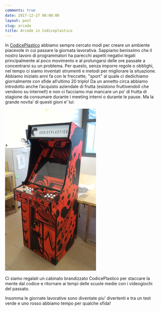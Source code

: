 ```yaml
---
comments: true
date: 2017-12-27 00:00:00
layout: post
slug: arcade
title: Arcade in Codiceplastico
---
```

In [CodicePlastico](http://codiceplastico.com) abbiamo sempre cercato modi per creare un ambiente piacevole in cui passare la giornata lavorativa. Sappiamo benissimo che il nostro lavoro di programmatori ha parecchi aspetti negativi legati principalmente al poco movimento e al prolungarsi delle ore passate a concentrarsi su un problema.
Per questo, senza imporre regole o obblighi, nel tempo ci siamo inventati strumenti e metodi per migliorare la situazione.
Abbiamo iniziato anni fa con le freccette, "sport" al quale ci dedichiamo giornalmente con sfide all’ultimo 20 triplo!
Da un annetto circa abbiamo introdotto anche l’acquisto aziendale di frutta (esistono fruttivendoli che vendono su internet!) e non ci facciamo mai mancare un po’ di frutta di stagione da consumare durante i meeting interni o durante le pause.
Ma la grande novita’ di questi gioni e’ lui:

![Eccolo](/assets/images/cabinato.jpg)

Ci siamo regalati un cabinato brandizzato CodicePlastico per staccare la mente dal codice e ritornare ai tempi delle scuole medie con i videogiochi del passato.

Insomma le giornate lavorative sono diventate piu’ divertenti e tra un test verde e uno rosso abbiamo tempo per qualche sfida!
